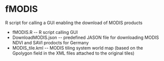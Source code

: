 # fMODIS
R script for calling a GUI enabling the download of MODIS products

- fMODIS.R -- R script calling GUI
- DownloadMODIS.json --  predefined JASON file for downloading MODIS NDVI and SAVI prodocts for Germany
- MODIS_tile.kml -- MODIS tiling system world map (based on the Gpolygon field in the XML files attached to the original tiles)
